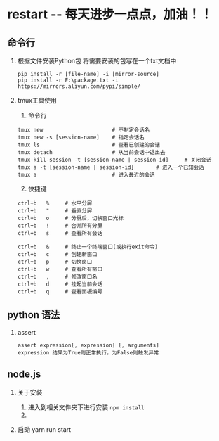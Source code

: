 # restart -- 每天进步一点点，加油！！


## 命令行
1. 根据文件安装Python包
   将需要安装的包写在一个txt文档中
   ```
   pip install -r [file-name] -i [mirror-source]
   pip install -r F:\package.txt -i https://mirrors.aliyun.com/pypi/simple/
   ```

2. tmux工具使用
   1. 命令行
   ```
   tmux new                      # 不制定会话名  
   tmux new -s [session-name]    # 指定会话名  
   tmux ls                       # 查看已创建的会话  
   tmux detach                   # 从当前会话中退出去  
   tmux kill-session -t [session-name | session-id]     # 关闭会话  
   tmux a -t [session-name | session-id]       # 进入一个已知会话  
   tmux a                        # 进入最近的会话
   ```
   2. 快捷键
   ```
   ctrl+b   %     # 水平分屏
   ctrl+b   "     # 垂直分屏
   ctrl+b   o     # 分屏后，切换窗口光标
   ctrl+b   !     # 合并所有分屏
   ctrl+b   s     # 查看所有会话
   
   ctrl+b   &     # 终止一个终端窗口(或执行exit命令)
   ctrl+b   c     # 创建新窗口
   ctrl+b   p     # 切换窗口 
   ctrl+b   w     # 查看所有窗口
   ctrl+b   ,     # 修改窗口名 
   ctrl+b   d     # 挂起当前会话
   ctrl+b   q     # 查看面板编号
   ```
   


## python 语法
1. assert
    ```
    assert expression[, expression] [, arguments]
    expression 结果为True则正常执行，为False则触发异常
    ```


## node.js
1. 关于安装
   1. 进入到相关文件夹下进行安装
   `npm install`
   2. 
   
   

2. 启动
   yarn run start